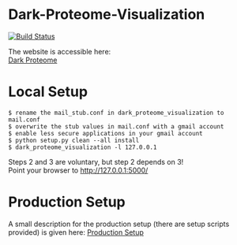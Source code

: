 # Dark-Proteome-Visualization
[![Build Status](https://travis-ci.org/Zethson/dark-proteome-visualization.svg?branch=development)](https://travis-ci.org/Zethson/dark-proteome-visualization)

The website is accessible here:     
[Dark Proteome](http://dark-proteome.com)

# Local Setup
```
$ rename the mail_stub.conf in dark_proteome_visualization to mail.conf
$ overwrite the stub values in mail.conf with a gmail account 
$ enable less secure applications in your gmail account
$ python setup.py clean --all install
$ dark_proteome_visualization -l 127.0.0.1
```
Steps 2 and 3 are voluntary, but step 2 depends on 3!    
Point your browser to http://127.0.0.1:5000/    

# Production Setup
A small description for the production setup (there are setup scripts provided) is given here: [Production Setup](production_setup/README.md)
